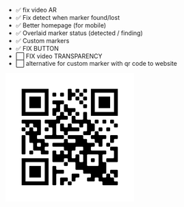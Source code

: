 - ✅ fix video AR
- ✅ Fix detect when marker found/lost
- ✅ Better homepage (for mobile)
- ✅ Overlaid marker status (detected / finding)
- ✅ Custom markers
- ✅ FIX BUTTON
- ⬜ FIX video TRANSPARENCY
- ⬜ alternative for custom marker with qr code to website


[![](files/frame.png)](https://artesting0.github.io)
